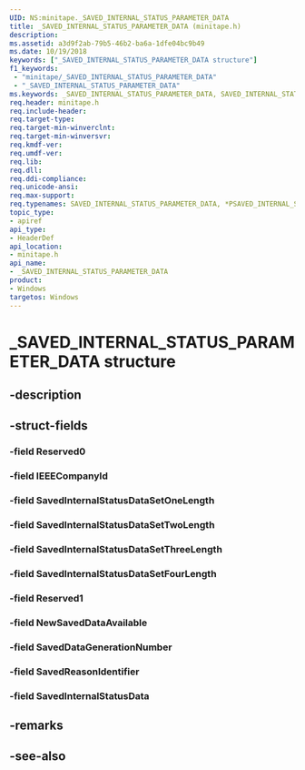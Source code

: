```yaml
---
UID: NS:minitape._SAVED_INTERNAL_STATUS_PARAMETER_DATA
title: _SAVED_INTERNAL_STATUS_PARAMETER_DATA (minitape.h)
description: 
ms.assetid: a3d9f2ab-79b5-46b2-ba6a-1dfe04bc9b49
ms.date: 10/19/2018
keywords: ["_SAVED_INTERNAL_STATUS_PARAMETER_DATA structure"]
f1_keywords:
 - "minitape/_SAVED_INTERNAL_STATUS_PARAMETER_DATA"
 - "_SAVED_INTERNAL_STATUS_PARAMETER_DATA"
ms.keywords: _SAVED_INTERNAL_STATUS_PARAMETER_DATA, SAVED_INTERNAL_STATUS_PARAMETER_DATA, *PSAVED_INTERNAL_STATUS_PARAMETER_DATA, 
req.header: minitape.h
req.include-header:
req.target-type:
req.target-min-winverclnt:
req.target-min-winversvr:
req.kmdf-ver:
req.umdf-ver:
req.lib:
req.dll:
req.ddi-compliance:
req.unicode-ansi:
req.max-support:
req.typenames: SAVED_INTERNAL_STATUS_PARAMETER_DATA, *PSAVED_INTERNAL_STATUS_PARAMETER_DATA
topic_type: 
- apiref
api_type: 
- HeaderDef
api_location: 
- minitape.h
api_name: 
- _SAVED_INTERNAL_STATUS_PARAMETER_DATA
product:
- Windows
targetos: Windows
---
```


# _SAVED_INTERNAL_STATUS_PARAMETER_DATA structure

## -description


## -struct-fields

### -field Reserved0
 
### -field IEEECompanyId
 
### -field SavedInternalStatusDataSetOneLength
 
### -field SavedInternalStatusDataSetTwoLength
 
### -field SavedInternalStatusDataSetThreeLength
 
### -field SavedInternalStatusDataSetFourLength
 
### -field Reserved1
 
### -field NewSavedDataAvailable
 
### -field SavedDataGenerationNumber
 
### -field SavedReasonIdentifier
 
### -field SavedInternalStatusData
 

## -remarks

## -see-also
